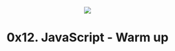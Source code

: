 <p align="center">
  <a href="https://skillicons.dev">
    <img src="https://skillicons.dev/icons?i=js" />
  </a>
</p>

<h1 align="center">0x12. JavaScript - Warm up</h1>
